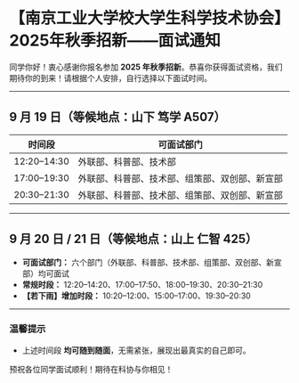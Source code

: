 # 【南京工业大学校大学生科学技术协会】2025年秋季招新——面试通知

同学你好！衷心感谢你报名参加 **2025 年秋季招新**。恭喜你获得面试资格，我们期待你的到来！请根据个人安排，自行选择以下面试时间。

---

## 9 月 19 日（等候地点：**山下 笃学 A507**）

| 时间段 | 可面试部门 |
|---|---|
| 12:20–14:30 | 外联部、科普部、技术部 |
| 17:00–19:30 | 外联部、科普部、技术部、组策部、双创部、新宣部 |
| 20:30–21:30 | 外联部、科普部、技术部、组策部、双创部、新宣部 |

---

## 9 月 20 日 / 21 日（等候地点：**山上 仁智 425**）

- **可面试部门：** 六个部门（外联部、科普部、技术部、组策部、双创部、新宣部）均可面试  
- **常规时段：** 12:20–14:20、17:00–17:50、18:00–19:30、20:30–21:30  
- **【若下雨】增加时段：** 10:20–12:00、15:00–17:00、19:30–20:30

---

### 温馨提示
- 上述时间段 **均可随到随面**，无需紧张，展现出最真实的自己即可。

预祝各位同学面试顺利！期待在科协与你相见！
